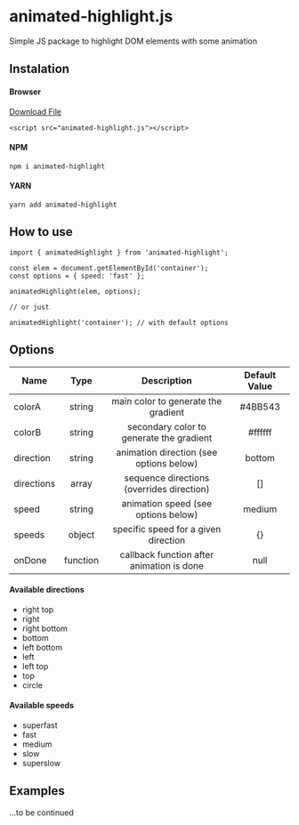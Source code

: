 # animated-highlight.js
Simple JS package to highlight DOM elements with some animation

## Instalation

#### Browser

[Download File](https://raw.githubusercontent.com/arthursb2016/animated-highlight.js/main/src/index.js)

```
<script src="animated-highlight.js"></script>
```

#### NPM

```
npm i animated-highlight
```

#### YARN

```
yarn add animated-highlight
```
## How to use

```
import { animatedHighlight } from 'animated-highlight';

const elem = document.getElementById('container');
const options = { speed: 'fast' };

animatedHighlight(elem, options);

// or just

animatedHighlight('container'); // with default options
```

## Options

| Name  | Type | Description | Default Value |
| ------------- |:-------------:|:-------------:|:-------------:|
| colorA      | string  | main color to generate the gradient | #4BB543 |
| colorB      | string  | secondary color to generate the gradient | #ffffff |
| direction      | string  | animation direction (see options below) | bottom |
| directions     | array  | sequence directions (overrides direction) | [] |
| speed     | string  | animation speed (see options below) | medium |
| speeds     | object  | specific speed for a given direction | {} |
| onDone     | function  | callback function after animation is done | null |


#### Available directions

* right top
* right
* right bottom
* bottom
* left bottom
* left
* left top
* top
* circle

#### Available speeds

* superfast
* fast
* medium
* slow
* superslow

## Examples

...to be continued